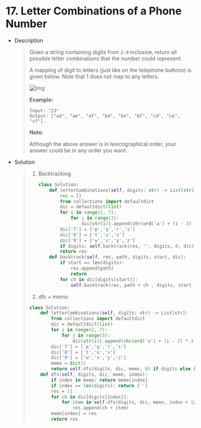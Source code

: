 # 17. Letter Combinations of a Phone Number

- Description

  > Given a string containing digits from `2-9` inclusive, return all possible letter combinations that the number could represent.
  >
  > A mapping of digit to letters (just like on the telephone buttons) is given below. Note that 1 does not map to any letters.
  >
  > ![img](http://upload.wikimedia.org/wikipedia/commons/thumb/7/73/Telephone-keypad2.svg/200px-Telephone-keypad2.svg.png)
  >
  > **Example:**
  >
  > ```
  > Input: "23"
  > Output: ["ad", "ae", "af", "bd", "be", "bf", "cd", "ce", "cf"].
  > ```
  >
  > **Note:**
  >
  > Although the above answer is in lexicographical order, your answer could be in any order you want.

- Solution

  > 1. Backtracking
  >
  >    ```python
  >    class Solution:
  >        def letterCombinations(self, digits: str) -> List[str]:
  >            res = []
  >            from collections import defaultdict
  >            dic = defaultdict(list)
  >            for i in range(2, 7):
  >                for j in range(3):
  >                    dic[str(i)].append(chr(ord('a') + (i - 2) * 3 + j))
  >            dic['7'] = ['p','q','r','s']
  >            dic['8'] = ['t','u','v']
  >            dic['9'] = ['w','x','y','z']
  >            if digits: self.backtrack(res, '', digits, 0, dic)
  >            return res
  >        def backtrack(self, res, path, digits, start, dic):
  >            if start == len(digits):
  >                res.append(path)
  >                return
  >            for ch in dic[digits[start]]:
  >                self.backtrack(res, path + ch , digits, start + 1, dic)
  >    ```
  >
  > 2.  dfs + memo
  >
  >    ```python
  >    class Solution:
  >        def letterCombinations(self, digits: str) -> List[str]:
  >            from collections import defaultdict
  >            dic = defaultdict(list)
  >            for i in range(2, 7):
  >                for j in range(3):
  >                    dic[str(i)].append(chr(ord('a') + (i - 2) * 3 + j))
  >            dic['7'] = ['p','q','r','s']
  >            dic['8'] = ['t','u','v']
  >            dic['9'] = ['w','x','y','z']
  >            memo = dict()
  >            return self.dfs(digits, dic, memo, 0) if digits else []
  >        def dfs(self, digits, dic, memo, index):
  >            if index in memo: return memo[index]
  >            if index == len(digits): return ['']
  >            res = []
  >            for ch in dic[digits[index]]:
  >                for item in self.dfs(digits, dic, memo, index + 1):
  >                    res.append(ch + item)
  >            memo[index] = res
  >            return res
  >    ```
  >
  >    